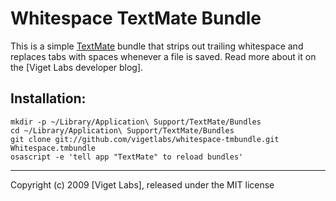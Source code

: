 Whitespace TextMate Bundle
==========================

This is a simple [TextMate][txm] bundle that strips out trailing whitespace and replaces tabs with spaces whenever a file is saved. Read more about it on the [Viget Labs developer blog].

  [ext]: http://viget.com/extend/out-damned-tabs
  [txm]: http://macromates.com

## Installation:

    mkdir -p ~/Library/Application\ Support/TextMate/Bundles
    cd ~/Library/Application\ Support/TextMate/Bundles
    git clone git://github.com/vigetlabs/whitespace-tmbundle.git Whitespace.tmbundle
    osascript -e 'tell app "TextMate" to reload bundles'

***
Copyright (c) 2009 [Viget Labs], released under the MIT license

  [vgt]: http://viget.com

